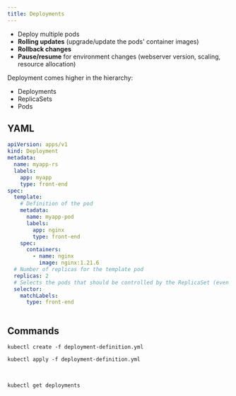 ```yaml
---
title: Deployments
---
```


- Deploy multiple pods
- **Rolling updates** (upgrade/update the pods' container images)
- **Rollback changes**
- **Pause/resume** for environment changes (webserver version, scaling, resource allocation) 

Deployment comes higher in the hierarchy:
- Deployments
- ReplicaSets
- Pods

## YAML

```yaml title="deployment-definition.yml"
apiVersion: apps/v1
kind: Deployment
metadata:
  name: myapp-rs
  labels:
    app: myapp
    type: front-end
spec:
  template:
    # Definition of the pod
    metadata:
      name: myapp-pod
      labels:
        app: nginx
        type: front-end
    spec:
      containers:
        - name: nginx
          image: nginx:1.21.6
  # Number of replicas for the template pod
  replicas: 2
  # Selects the pods that should be controlled by the ReplicaSet (even though it's a deployment)
  selector:
    matchLabels:
      type: front-end
    
```

## Commands

```shell title="Create a Deployment"
kubectl create -f deployment-definition.yml
```
```shell
kubectl apply -f deployment-definition.yml
```

<br/>


```shell title="List Deployments"
kubectl get deployments
```
